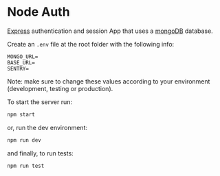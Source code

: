# Node Auth

[Express](https://expressjs.com/) authentication and session App that uses a [mongoDB](https://www.mongodb.com/) database.

Create an `.env` file at the root folder with the following info:

```text
MONGO_URL=
BASE_URL=
SENTRY=
```

Note: make sure to change these values according to your environment (development, testing or production).

To start the server run:

```bash
npm start
```

or, run the dev environment:

```bash
npm run dev
```

and finally, to run tests:

```bash
npm run test
```
